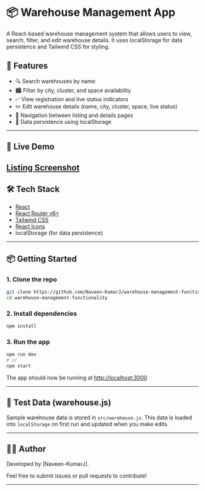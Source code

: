# 📦 Warehouse Management App

A React-based warehouse management system that allows users to view, search, filter, and edit warehouse details. It uses localStorage for data persistence and Tailwind CSS for styling.

## 🚀 Features

- 🔍 Search warehouses by name
- 🏙️ Filter by city, cluster, and space availability
- ✅ View registration and live status indicators
- ✏️ Edit warehouse details (name, city, cluster, space, live status)
- 🧭 Navigation between listing and details pages
- 💾 Data persistence using localStorage

---

## 🔗 Live Demo

[Listing Screenshot](./screenshots/listing.png)
---

## 🛠️ Tech Stack

- [React](https://reactjs.org/)
- [React Router v6+](https://reactrouter.com/)
- [Tailwind CSS](https://tailwindcss.com/)
- [React Icons](https://react-icons.github.io/react-icons/)
- localStorage (for data persistence)

---

## 📦 Getting Started

### 1. Clone the repo

```bash
git clone https://github.com/Naveen-KumarJ/warehouse-management-functionality.git
cd warehouse-management-functionality
```

### 2. Install dependencies

```bash
npm install
```

### 3. Run the app

```bash
npm run dev
# or
npm start
```

The app should now be running at [http://localhost:3000](http://localhost:3000)

---

## 🧪 Test Data (warehouse.js)

Sample warehouse data is stored in `src/warehouse.js`. This data is loaded into `localStorage` on first run and updated when you make edits.

---

## 🙋‍♂️ Author

Developed by \[Naveen-KumarJ].

Feel free to submit issues or pull requests to contribute!

---
